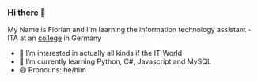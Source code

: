 ### Hi there 👋

My Name is Florian and I´m learning the information technology assistant - ITA at an [college](https://bk-tm.de) in Germany

- 👀 I’m interested in actually all kinds if the IT-World
- 🌱 I’m currently learning Python, C#, Javascript and MySQL
- 😄 Pronouns: he/him

<!---
Florian221-art/Florian221-art is a ✨ special ✨ repository because its `README.md` (this file) appears on your GitHub profile.
You can click the Preview link to take a look at your changes.
--->
